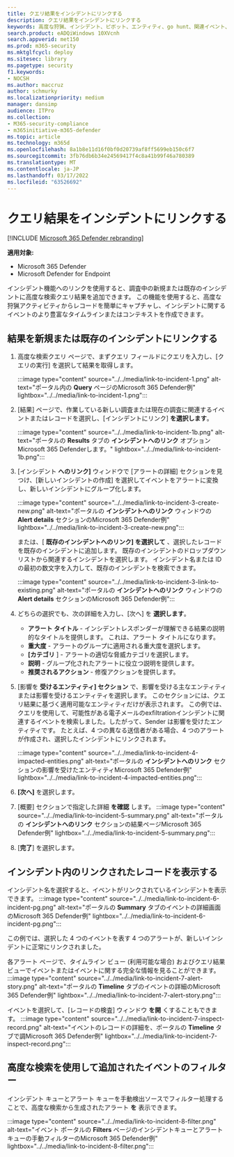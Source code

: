 ```yaml
---
title: クエリ結果をインシデントにリンクする
description: クエリ結果をインシデントにリンクする
keywords: 高度な狩猟、インシデント、ピボット、エンティティ、go hunt、関連イベント、脅威狩り、サイバー脅威狩り、検索、クエリ、テレメトリ、Microsoft 365、Microsoft 365 Defender
search.product: eADQiWindows 10XVcnh
search.appverid: met150
ms.prod: m365-security
ms.mktglfcycl: deploy
ms.sitesec: library
ms.pagetype: security
f1.keywords:
- NOCSH
ms.author: maccruz
author: schmurky
ms.localizationpriority: medium
manager: dansimp
audience: ITPro
ms.collection:
- M365-security-compliance
- m365initiative-m365-defender
ms.topic: article
ms.technology: m365d
ms.openlocfilehash: 8a1b8e11d16f0bf0d20739af8ff5699eb150c6f7
ms.sourcegitcommit: 3fb76db6b34e24569417f4c8a41b99f46a780389
ms.translationtype: MT
ms.contentlocale: ja-JP
ms.lasthandoff: 03/17/2022
ms.locfileid: "63526692"
---
```

# <a name="link-query-results-to-an-incident"></a>クエリ結果をインシデントにリンクする

[!INCLUDE [Microsoft 365 Defender rebranding](../includes/microsoft-defender.md)]


**適用対象:**
- Microsoft 365 Defender
- Microsoft Defender for Endpoint

インシデント機能へのリンクを使用すると、調査中の新規または既存のインシデントに高度な検索クエリ結果を追加できます。 この機能を使用すると、高度な狩猟アクティビティからレコードを簡単にキャプチャし、インシデントに関するイベントのより豊富なタイムラインまたはコンテキストを作成できます。 

## <a name="link-results-to-new-or-existing-incidents"></a>結果を新規または既存のインシデントにリンクする

1. 高度な検索クエリ ページで、まずクエリ フィールドにクエリを入力し、[クエリの実行] を選択して結果を取得します。

    :::image type="content" source="../../media/link-to-incident-1.png" alt-text="ポータル内の **Query** ページのMicrosoft 365 Defender例" lightbox="../../media/link-to-incident-1.png":::

2. [結果] ページで、作業している新しい調査または現在の調査に関連するイベントまたはレコードを選択し、[インシデントにリンク] **を選択します**。

    :::image type="content" source="../../media/link-to-incident-1b.png" alt-text="ポータルの **Results** タブの **インシデントへのリンク** オプションMicrosoft 365 Defenderします。" lightbox="../../media/link-to-incident-1b.png":::

3. [インシデント **へのリンク]** ウィンドウで [アラートの詳細] セクションを見つけ、[新しいインシデントの作成] を選択してイベントをアラートに変換し、新しいインシデントにグループ化します。

    :::image type="content" source="../../media/link-to-incident-3-create-new.png" alt-text="ポータルの **インシデントへのリンク** ウィンドウの **Alert details** セクションのMicrosoft 365 Defender例" lightbox="../../media/link-to-incident-3-create-new.png":::
    
    または、[ **既存のインシデントへのリンク] を選択して** 、選択したレコードを既存のインシデントに追加します。 既存のインシデントのドロップダウン リストから関連するインシデントを選択します。 インシデント名または ID の最初の数文字を入力して、既存のインシデントを検索できます。 

    :::image type="content" source="../../media/link-to-incident-3-link-to-existing.png" alt-text="ポータルの **インシデントへのリンク** ウィンドウの **Alert details** セクションのMicrosoft 365 Defender例":::

4. どちらの選択でも、次の詳細を入力し、[次へ] を **選択します**。
      - **アラート タイトル** - インシデントレスポンダーが理解できる結果の説明的なタイトルを提供します。 これは、アラート タイトルになります。
      - **重大度** - アラートのグループに適用される重大度を選択します。
      - **[カテゴリ** ] - アラートの適切な脅威カテゴリを選択します。
      - **説明** - グループ化されたアラートに役立つ説明を提供します。
      - **推奨されるアクション** - 修復アクションを提供します。

5. [影響を **受けるエンティティ] セクション** で、影響を受ける主なエンティティまたは影響を受けるエンティティを選択します。 このセクションには、クエリ結果に基づく適用可能なエンティティだけが表示されます。 この例では、クエリを使用して、可能性がある電子メールのexfiltrationインシデントに関連するイベントを検索しました。したがって、Sender は影響を受けたエンティティです。 たとえば、4 つの異なる送信者がある場合、4 つのアラートが作成され、選択したインシデントにリンクされます。

     :::image type="content" source="../../media/link-to-incident-4-impacted-entities.png" alt-text="ポータルの **インシデントへのリンク** セクションの影響を受けたエンティティMicrosoft 365 Defender例" lightbox="../../media/link-to-incident-4-impacted-entities.png":::

1. **[次へ]** を選択します。
1. [概要] セクションで指定した詳細 **を確認** します。
     :::image type="content" source="../../media/link-to-incident-5-summary.png" alt-text="ポータルの **インシデントへのリンク** セクションの結果ページMicrosoft 365 Defender例" lightbox="../../media/link-to-incident-5-summary.png":::
     
1. [**完了**] を選択します。

## <a name="view-linked-records-in-the-incident"></a>インシデント内のリンクされたレコードを表示する

インシデント名を選択すると、イベントがリンクされているインシデントを表示できます。
     :::image type="content" source="../../media/link-to-incident-6-incident-pg.png" alt-text="ポータルの **Summary** タブのイベントの詳細画面のMicrosoft 365 Defender例" lightbox="../../media/link-to-incident-6-incident-pg.png":::

この例では、選択した 4 つのイベントを表す 4 つのアラートが、新しいインシデントに正常にリンクされました。 

各アラート ページで、タイムライン ビュー (利用可能な場合) およびクエリ結果ビューでイベントまたはイベントに関する完全な情報を見ることができます。
     :::image type="content" source="../../media/link-to-incident-7-alert-story.png" alt-text="ポータルの **Timeline** タブのイベントの詳細のMicrosoft 365 Defender例" lightbox="../../media/link-to-incident-7-alert-story.png":::

イベントを選択して、[レコードの検査] ウィンドウ **を開** くすることもできます。
:::image type="content" source="../../media/link-to-incident-7-inspect-record.png" alt-text="イベントのレコードの詳細を、ポータルの **Timeline** タブで調Microsoft 365 Defender例" lightbox="../../media/link-to-incident-7-inspect-record.png":::

## <a name="filter-for-events-added-using-advanced-hunting"></a>高度な検索を使用して追加されたイベントのフィルター
インシデント キューとアラート キューを手動検出ソースでフィルター処理することで、高度な検索から生成されたアラート **を** 表示できます。

:::image type="content" source="../../media/link-to-incident-8-filter.png" alt-text="イベント ポータルの **Filters** ページのインシデントキューとアラート キューの手動フィルターのMicrosoft 365 Defender例" lightbox="../../media/link-to-incident-8-filter.png":::
